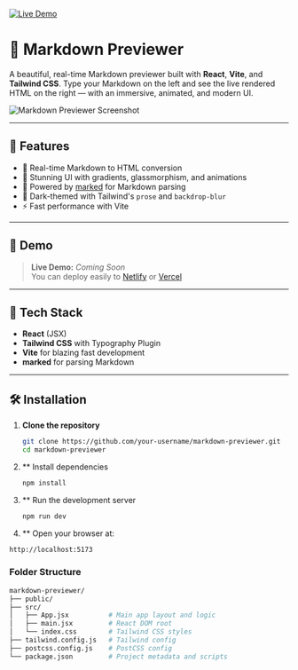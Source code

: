[![Live Demo](https://img.shields.io/badge/Live-Demo-blue?style=for-the-badge&logo=vercel)](https://markdown-previewer-ten-dun.vercel.app/)
# 📝 Markdown Previewer

A beautiful, real-time Markdown previewer built with **React**, **Vite**, and **Tailwind CSS**. Type your Markdown on the left and see the live rendered HTML on the right — with an immersive, animated, and modern UI.

![Markdown Previewer Screenshot](./screenshot.png) <!-- Optional: Replace or remove this line if no image -->

---

## 🚀 Features

- 🔄 Real-time Markdown to HTML conversion
- 🎨 Stunning UI with gradients, glassmorphism, and animations
- 🧠 Powered by [marked](https://github.com/markedjs/marked) for Markdown parsing
- 💅 Dark-themed with Tailwind's `prose` and `backdrop-blur`
- ⚡️ Fast performance with Vite

---

## 📸 Demo

> **Live Demo:** _Coming Soon_  
> You can deploy easily to [Netlify](https://www.netlify.com/) or [Vercel](https://vercel.com/)

---

## 🧰 Tech Stack

- **React** (JSX)
- **Tailwind CSS** with Typography Plugin
- **Vite** for blazing fast development
- **marked** for parsing Markdown

---

## 🛠️ Installation

1. **Clone the repository**

   ```bash
   git clone https://github.com/your-username/markdown-previewer.git
   cd markdown-previewer
2. ** Install dependencies
   ```bash
   npm install
   
3. ** Run the development server
   ```bash
   npm run dev
   
4. ** Open your browser at:
  ```bash
  http://localhost:5173

  ```


### Folder Structure
```bash
markdown-previewer/
├── public/
├── src/
│   ├── App.jsx          # Main app layout and logic
│   ├── main.jsx         # React DOM root
│   └── index.css        # Tailwind CSS styles
├── tailwind.config.js   # Tailwind config
├── postcss.config.js    # PostCSS config
└── package.json         # Project metadata and scripts


  



